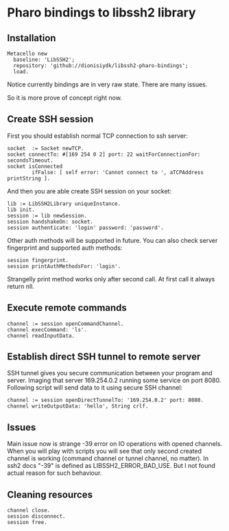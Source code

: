 # Pharo bindings to libssh2 library

## Installation 
```Smalltalk
Metacello new
  baseline: 'LibSSH2';
  repository: 'github://dionisiydk/libssh2-pharo-bindings';
  load.
```
Notice currently bindings are in very raw state. There are many issues.

So it is more prove of concept right now. 
## Create SSH session
First you should establish normal TCP connection to ssh server:
```Smalltalk
socket  := Socket newTCP.
socket connectTo: #[169 254 0 2] port: 22 waitForConnectionFor: secondsTimeout.
socket isConnected
		ifFalse: [ self error: 'Cannot connect to ', aTCPAddress printString ].
```
And then you are able create SSH session on your socket: 
```Smalltalk
lib := LibSSH2Library uniqueInstance.
lib init.
session := lib newSession.
session handshakeOn: socket.
session authenticate: 'login' password: 'password'.
```
Other auth methods will be supported in future. 
You can also check server fingerprint and supported auth methods:
```Smalltalk
session fingerprint. 
session printAuthMethodsFor: 'login'.  
```
Strangelly print method works only after second call. At first call it always return nll.

## Execute remote commands
```Smalltalk
channel := session openCommandChannel.
channel execCommand: 'ls'.
channel readInputData.
```
## Establish direct SSH tunnel to remote server
SSH tunnel gives you secure communication between your program and server.
Imaging that server 169.254.0.2 running some service on port 8080. Following script will send data to it using secure SSH channel:
```Smalltalk
channel := session openDirectTunnelTo: '169.254.0.2' port: 8080.
channel writeOutputData: 'hello', String crlf.
```
## Issues
Main issue now is strange -39 error on IO operations with opened channels.
When you will play with scripts you will see that only second created channel is working (command channel or tunnel channel, no matter).
In ssh2 docs "-39" is defined as LIBSSH2_ERROR_BAD_USE. But I not found actual reason for such behaviour.

## Cleaning resources
```Smalltalk
channel close.
session disconnect.
session free.
```
